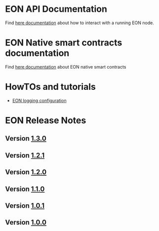 #  EON API Documentation

Find [here documentation](/doc/api/index.md) about how to interact with a running EON node.

#  EON Native smart contracts documentation

Find [here documentation](/doc/nativesc/index.md) about EON native smart contracts

#  HowTOs and tutorials

- [EON logging configuration](/doc/howto/customlog.md) 

# EON Release Notes

## Version [1.3.0](/doc/release/1.3.0.md) 
## Version [1.2.1](/doc/release/1.2.1.md) 
## Version [1.2.0](/doc/release/1.2.0.md) 
## Version [1.1.0](/doc/release/1.1.0.md) 
## Version [1.0.1](/doc/release/1.0.1.md) 
## Version [1.0.0](/doc/release/1.0.0.md) 
